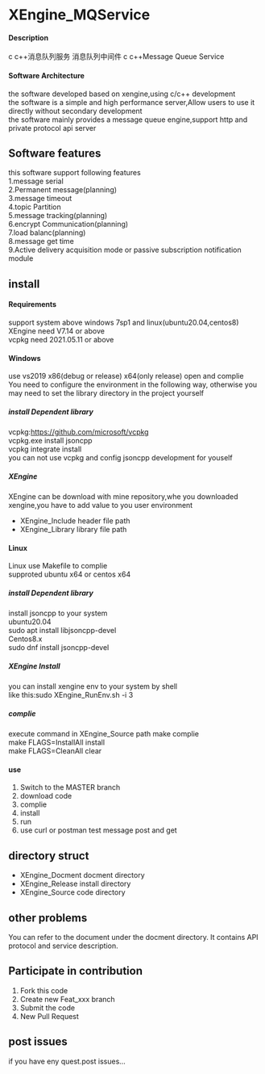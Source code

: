 # XEngine_MQService

#### Description
c c++消息队列服务 消息队列中间件
c c++Message Queue Service

#### Software Architecture
the software developed based on xengine,using c/c++ development  
the software is a simple and high performance server,Allow users to use it directly without secondary development  
the software mainly provides a message queue engine,support http and private protocol api server  

## Software features
this software support following features  
1.message serial  
2.Permanent message(planning)  
3.message timeout  
4.topic Partition  
5.message tracking(planning)  
6.encrypt Communication(planning)  
7.load balanc(planning)  
8.message get time  
9.Active delivery acquisition mode or passive subscription notification module  

## install

#### Requirements  
support system above windows 7sp1 and linux(ubuntu20.04,centos8)  
XEngine need V7.14 or above  
vcpkg need 2021.05.11 or above  

#### Windows
use vs2019 x86(debug or release) x64(only release) open and complie  
You need to configure the environment in the following way, otherwise you may need to set the library directory in the project yourself  

##### install Dependent library
vcpkg:https://github.com/microsoft/vcpkg   
vcpkg.exe install jsoncpp  
vcpkg integrate install  
you can not use vcpkg and config jsoncpp development for youself   

##### XEngine
XEngine can be download with mine repository,whe you downloaded xengine,you have to add value to you user environment  
- XEngine_Include header file path
- XEngine_Library library file path

#### Linux
Linux use Makefile to complie  
supproted ubuntu x64 or centos x64     

##### install Dependent library
install jsoncpp to your system  
ubuntu20.04  
sudo apt install libjsoncpp-devel  
Centos8.x  
sudo dnf install jsoncpp-devel  

##### XEngine Install
you can install xengine env to your system by shell   
like this:sudo XEngine_RunEnv.sh -i 3  
##### complie
execute command in XEngine_Source path
make complie  
make FLAGS=InstallAll install  
make FLAGS=CleanAll clear  

#### use

1.  Switch to the MASTER branch
2.  download code
3.  complie
4.  install
5.  run
6.  use curl or postman test message post and get  

## directory struct
- XEngine_Docment  docment directory
- XEngine_Release  install directory
- XEngine_Source   code    directory

## other problems   
You can refer to the document under the docment directory. It contains API protocol and service description.  

## Participate in contribution

1. Fork this code
2. Create new Feat_xxx branch
3. Submit the code
4. New Pull Request

## post issues

if you have eny quest.post issues...

